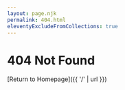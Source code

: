 ```yaml
---
layout: page.njk
permalink: 404.html
eleventyExcludeFromCollections: true
---
```


# 404 Not Found

[Return to Homepage]({{ '/' | url }})
